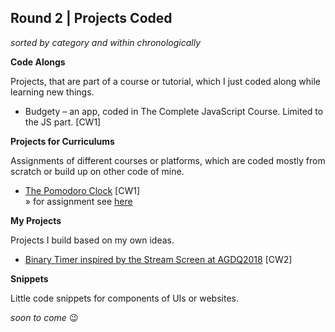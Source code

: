 ## Round 2 | Projects Coded

*sorted by category and within chronologically*

**Code Alongs**

Projects, that are part of a course or tutorial, which I just coded along while learning new things.

* Budgety – an app, coded in The Complete JavaScript Course. Limited to the JS part. [CW1]

**Projects for Curriculums**

Assignments of different courses or platforms, which are coded mostly from scratch or build up on other code of mine.

* [The Pomodoro Clock](https://codepen.io/miffili/full/mpqwpp/) [CW1]  
  » for assignment see [here](https://www.freecodecamp.org/challenges/build-a-pomodoro-clock)

**My Projects**

Projects I build based on my own ideas.

* [Binary Timer inspired by the Stream Screen at AGDQ2018](https://codepen.io/miffili/full/ppVVwQ/) [CW2]

**Snippets**

Little code snippets for components of UIs or websites.

*soon to come* :wink:
